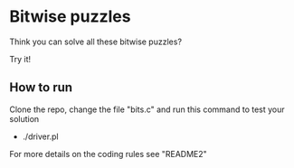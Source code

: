 # Bitwise puzzles

Think you can solve all these bitwise puzzles?

Try it! 

## How to run
Clone the repo, change the file "bits.c" and run this command to test your solution
* ./driver.pl

For more details on the coding rules see "README2"
